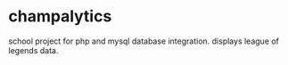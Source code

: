 # champalytics
school project for php and mysql database integration. displays league of legends data.
